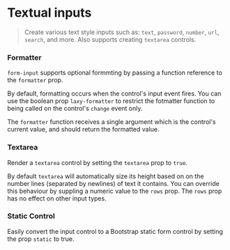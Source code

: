 # Textual inputs

> Create various text style inputs such as: `text`, `password`, `number`, `url`,
`search`, and more. Also supports creating `textarea` controls.

### Formatter
`form-input` supports optional formmting by passing a function reference to  the `formatter` prop.

By default, formatting occurs when the control's input event fires.  You can use  the boolean
prop `laxy-formatter` to restrict the fotmatter function to being called on the
control's `change` event only.

The `formatter` function receives a single argument which is the control's current value, and 
should return the formatted value.

### Textarea
Render a `textarea` control by setting the `textarea` prop to `true`.

By default `textarea` will automatically size its height based on on the number
lines (separated by newlines) of text it contains. You can override this behaviour by suppling
a numeric value to the `rows` prop. The `rows` prop has no effect on other input types.

### Static Control
Easily convert the input control to a Bootstrap static form control by setting the prop `static` to true.
